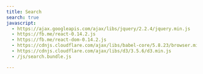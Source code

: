 ```yaml
---
title: Search
search: true
javascript:
  - https://ajax.googleapis.com/ajax/libs/jquery/2.2.4/jquery.min.js
  - https://fb.me/react-0.14.2.js
  - https://fb.me/react-dom-0.14.2.js
  - https://cdnjs.cloudflare.com/ajax/libs/babel-core/5.8.23/browser.min.js
  - https://cdnjs.cloudflare.com/ajax/libs/d3/3.5.6/d3.min.js
  - /js/search.bundle.js

---
```


<div id="ophion-search"></div>